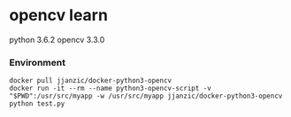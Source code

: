 # opencv learn

python 3.6.2
opencv 3.3.0

### Environment

```
docker pull jjanzic/docker-python3-opencv
docker run -it --rm --name python3-opencv-script -v "$PWD":/usr/src/myapp -w /usr/src/myapp jjanzic/docker-python3-opencv python test.py
```

